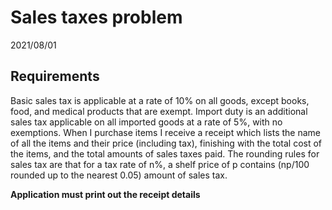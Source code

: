 # Sales taxes problem

2021/08/01

## Requirements

Basic sales tax is applicable at a rate of 10% on all goods, except books, food, and medical products that are exempt. 
Import duty is an additional sales tax applicable on all imported goods at a rate of 5%, with no exemptions.
When I purchase items I receive a receipt which lists the name of all the items and their price (including tax), 
finishing with the total cost of the items, and the total amounts of sales taxes paid. 
The rounding rules for sales tax are that for a tax rate of n%, 
a shelf price of p contains (np/100 rounded up to the nearest 0.05) amount of sales tax.

**Application must print out the receipt details**
